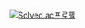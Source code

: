<br>[![Solved.ac프로필](http://mazassumnida.wtf/api/v2/generate_badge?boj=eddie030207)](https://solved.ac/eddie030207)
